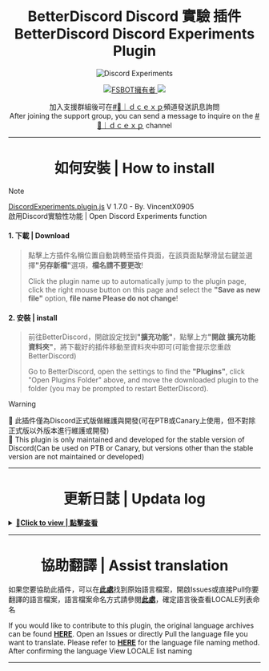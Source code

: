 <h1 align="center">BetterDiscord Discord 實驗 插件<br>BetterDiscord Discord Experiments Plugin</h1>

<p align="center"><img src="https://repository-images.githubusercontent.com/579372986/ae676998-34aa-4242-b575-74242a3d31b5" alt="Discord Experiments" /></p>
<p align="center">
    <a href="https://github.com/VincentX0905">
        <img alt="FSBOT擁有者" src="https://img.shields.io/badge/Owner-炸蝦(VincentX0905)-blue.svg?style=for-the-badge&logo=github" />
    </a>
    <a href="https://discord.fsbot.xyz" alt="Discord支援群組">
        <img src="https://img.shields.io/discord/1176128602018959371?style=for-the-badge&logo=discord&label=Support"/>
    </a>
</p>
<p align="center">加入支援群組後可在<a href="https://discord.com/channels/1176128602018959371/1176128604212572293">#💬｜ｄｃｅｘｐ</a>頻道發送訊息詢問<br>
After joining the support group, you can send a message to inquire on the <a href="https://discord.com/channels/1176128602018959371/1176128604212572293">#💬｜ｄｃｅｘｐ</a> channel
</p>

---
<h1 align="center">如何安裝 | How to install</h1>

> [!NOTE]
> [DiscordExperiments.plugin.js](https://raw.githubusercontent.com/vincentwang0905/DiscordExperiments/plugins/DiscordExperiments.plugin.js) V 1.7.0 - By. VincentX0905</br>啟用Discord實驗性功能 | Open Discord Experiments function

<h4>1. 下載 | Download</h4>

> <p>點擊上方插件名稱位置自動跳轉至插件頁面，在該頁面點擊滑鼠右鍵並選擇<b>"另存新檔"</b>選項，<b>檔名請不要更改</b>!</p>
> <p>Click the plugin name up to automatically jump to the plugin page, click the right mouse button on this page and select the <b>"Save as new file"</b> option, <b>file name Please do not change</b>!</p>

<h4>2. 安裝 | install</h4>

> <p>前往BetterDiscord，開啟設定找到<b>"擴充功能"</b>，點擊上方<b>"開啟 擴充功能 資料夾"</b>，將下載好的插件移動至資料夾中即可(可能會提示您重啟BetterDiscord)</p>
> <p>Go to BetterDiscord, open the settings to find the <b>"Plugins"</b>, click "Open Plugins Folder" above, and move the downloaded plugin to the folder (you may be prompted to restart BetterDiscord).</p>

> [!WARNING]
> 📢 此插件僅為Discord正式版做維護與開發(可在PTB或Canary上使用，但不對除正式版以外版本進行維護或開發)</br>
> 📢 This plugin is only maintained and developed for the stable version of Discord(Can be used on PTB or Canary, but versions other than the stable version are not maintained or developed)

---

<h1 align="center">更新日誌 | Updata log</h1>
<details>
<summary><u><b>🔰Click to view | 點擊查看</b></u></summary>
<b>🔰V1.7.0</b> ---> 新增檢查插件i18n功能，延長檢查更新的時間(1 hours)</br>
<b>🔰V1.7.0</b> ---> Added the function of checking plugin i18n to extend the time for checking for updates(1 hours)</br>
</br>

> **V1.6.0** ---> 新增檢查插件更新功能</br>
> **V1.6.0** ---> Added function to check plugin updates.</br>
</br>

> **V1.5.0** ---> 修復插件不起作用</br>
> **V1.5.0** ---> Fix plugin not working.</br>
</br>

> **V1.4.0** ---> 新增啟動插件時顯示您正在使用的版本(中文文字)、修復實驗功能在Discord重新啟動後需重新啟用的問題、新增Discord Devtool功能</br>
> **V1.4.0** ---> Added display of the version you are using (Chinese text) when starting the plugin, repaired the problem that the experimental function needs to be re-enabled after Discord is started, and added the Discord Devtool function</br>
</br>

> **V1.3.0** ---> 新增當插件啟動時顯示版本、當插件出現問題時在最上方顯示錯誤訊息與回報按鈕</br>
> **V1.3.0** ---> Added displaying the version when the plugin starts, and displaying an error message and a report button at the top when there is a problem with the plugin</br>

</br>

> **V1.2.0** ---> 修復<a href="https://github.com/Discord-Datamining/Discord-Datamining/commit/fa08ba8f1065c68764573e25b3e4405740989470">Build 168813</a>更新導致插件失效</br>
> **V1.2.0** ---> Fix<a href="https://github.com/Discord-Datamining/Discord-Datamining/commit/fa08ba8f1065c68764573e25b3e4405740989470">Build 168813</a>update caused the plugin to fail</br>
</br>

> **V1.1.0** ---> 修復<a href="https://github.com/Discord-Datamining/Discord-Datamining/commit/0e742cceaba535624633bd578f754478a2855cdc">Build 168435</a>更新導致插件失效</br>
> **V1.1.0** ---> Fix<a href="https://github.com/Discord-Datamining/Discord-Datamining/commit/0e742cceaba535624633bd578f754478a2855cdc">Build 168435</a>update caused the plugin to fail</br>
</details>

---

<h1 align="center">協助翻譯 | Assist translation</h1>
<p>如果您要協助此插件，可以在<a href="https://github.com/Friedshrimp-Studio-TW/Discord-Experiments/tree/main/lang"><b>此處</b></a>找到原始語言檔案，開啟Issues或直接Pull你要翻譯的語言檔案，語言檔案命名方式請參閱<a href="https://discord.com/developers/docs/reference#locales"><b>此處</b></a>，確定語言後查看LOCALE列表命名</p>
<p>If you would like to contribute to this plugin, the original language archives can be found <a href="https://github.com/Friedshrimp-Studio-TW/Discord-Experiments/tree/main/lang"><b>HERE</b></a>. Open an Issues or directly Pull the language file you want to translate. Please refer to <a href="https://discord.com/developers/docs/reference#locales"><b>HERE</b></a> for the language file naming method. After confirming the language View LOCALE list naming</p>

---
